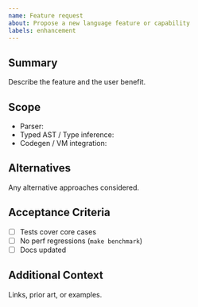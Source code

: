 ```yaml
---
name: Feature request
about: Propose a new language feature or capability
labels: enhancement
---
```


## Summary
Describe the feature and the user benefit.

## Scope
- Parser: 
- Typed AST / Type inference: 
- Codegen / VM integration: 

## Alternatives
Any alternative approaches considered.

## Acceptance Criteria
- [ ] Tests cover core cases
- [ ] No perf regressions (`make benchmark`)
- [ ] Docs updated

## Additional Context
Links, prior art, or examples.

